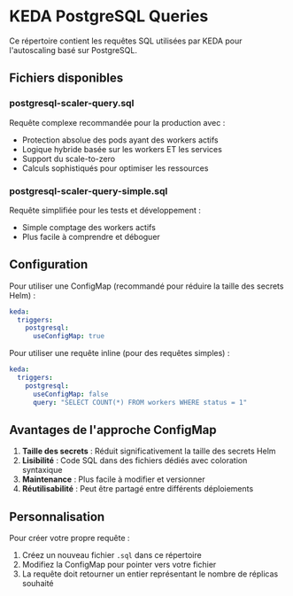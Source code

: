 # KEDA PostgreSQL Queries

Ce répertoire contient les requêtes SQL utilisées par KEDA pour l'autoscaling basé sur PostgreSQL.

## Fichiers disponibles

### postgresql-scaler-query.sql
Requête complexe recommandée pour la production avec :
- Protection absolue des pods ayant des workers actifs
- Logique hybride basée sur les workers ET les services
- Support du scale-to-zero
- Calculs sophistiqués pour optimiser les ressources

### postgresql-scaler-query-simple.sql
Requête simplifiée pour les tests et développement :
- Simple comptage des workers actifs
- Plus facile à comprendre et déboguer

## Configuration

Pour utiliser une ConfigMap (recommandé pour réduire la taille des secrets Helm) :

```yaml
keda:
  triggers:
    postgresql:
      useConfigMap: true
```

Pour utiliser une requête inline (pour des requêtes simples) :

```yaml
keda:
  triggers:
    postgresql:
      useConfigMap: false
      query: "SELECT COUNT(*) FROM workers WHERE status = 1"
```

## Avantages de l'approche ConfigMap

1. **Taille des secrets** : Réduit significativement la taille des secrets Helm
2. **Lisibilité** : Code SQL dans des fichiers dédiés avec coloration syntaxique
3. **Maintenance** : Plus facile à modifier et versionner
4. **Réutilisabilité** : Peut être partagé entre différents déploiements

## Personnalisation

Pour créer votre propre requête :

1. Créez un nouveau fichier `.sql` dans ce répertoire
2. Modifiez la ConfigMap pour pointer vers votre fichier
3. La requête doit retourner un entier représentant le nombre de réplicas souhaité